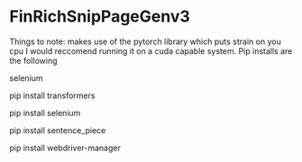 # FinRichSnipPageGenv3
Things to note:
makes use of the pytorch library which puts strain on you cpu
I would reccomend running it on a cuda capable system.
Pip installs are the following

selenium

pip install transformers

pip install selenium

pip install sentence_piece

pip install webdriver-manager

